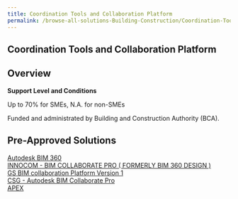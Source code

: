 ```yaml
---
title: Coordination Tools and Collaboration Platform
permalink: /browse-all-solutions-Building-Construction/Coordination-Tools-and-Collaboration-Platform
---
```


## Coordination Tools and Collaboration Platform
## Overview

**Support Level and Conditions**

Up to 70% for SMEs, N.A. for non-SMEs

Funded and administrated by Building and Construction Authority (BCA).

## Pre-Approved Solutions

<a href='/productivity-solutions-grant/solutionrepo/solution1024' target='_blank'>Autodesk BIM 360</a><br>
<a href='/productivity-solutions-grant/solutionrepo/solution1584' target='_blank'>INNOCOM - BIM COLLABORATE PRO ( FORMERLY BIM 360 DESIGN )</a><br>
<a href='/productivity-solutions-grant/solutionrepo/solution1886' target='_blank'>GS BIM collaboration Platform Version 1</a><br>
<a href='/productivity-solutions-grant/solutionrepo/solution2070' target='_blank'>CSG - Autodesk BIM Collaborate Pro</a><br>
<a href='/productivity-solutions-grant/solutionrepo/solution2341' target='_blank'>APEX</a><br>
